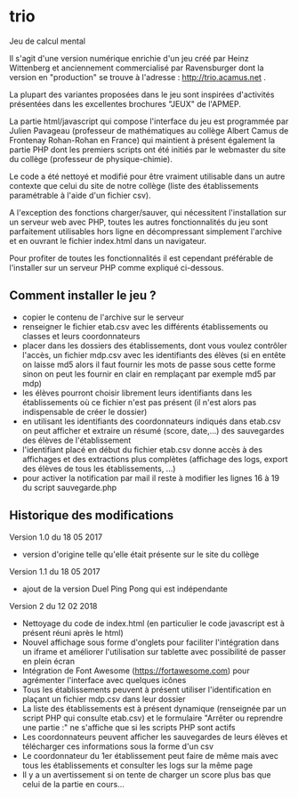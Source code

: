 # trio
Jeu de calcul mental

Il s'agit d'une version numérique enrichie d'un jeu créé par Heinz Wittenberg et anciennement commercialisé par Ravensburger dont la version en "production" se trouve à l'adresse : http://trio.acamus.net .

La plupart des variantes proposées dans le jeu sont inspirées d'activités présentées dans les excellentes brochures "JEUX" de l'APMEP.

La partie html/javascript qui compose l'interface du jeu est programmée par Julien Pavageau (professeur de mathématiques au collège Albert Camus de Frontenay Rohan-Rohan en France) qui maintient à présent également la partie PHP dont les premiers scripts ont été initiés par le webmaster du site du collège (professeur de physique-chimie).

Le code a été nettoyé et modifié pour être vraiment utilisable dans un autre contexte que celui du site de notre collège (liste des établissements paramétrable à l'aide d'un fichier csv).

A l'exception des fonctions charger/sauver, qui nécessitent l'installation sur un serveur web avec PHP, toutes les autres fonctionnalités du jeu sont parfaitement utilisables hors ligne en décompressant simplement l'archive et en ouvrant le fichier index.html dans un navigateur.

Pour profiter de toutes les fonctionnalités il est cependant préférable de l'installer sur un serveur PHP comme expliqué ci-dessous.

Comment installer le jeu ?
--------------------------
- copier le contenu de l'archive sur le serveur
- renseigner le fichier etab.csv avec les différents établissements ou classes et leurs coordonnateurs
- placer dans les dossiers des établissements, dont vous voulez contrôler l'accès, un fichier mdp.csv avec les identifiants des élèves (si en entête on laisse md5 alors il faut fournir les mots de passe sous cette forme sinon on peut les fournir en clair en remplaçant par exemple md5 par mdp)
- les élèves pourront choisir librement leurs identifiants dans les établissements où ce fichier n'est pas présent (il n'est alors pas indispensable de créer le dossier)
- en utilisant les identifiants des coordonnateurs indiqués dans etab.csv on peut afficher et extraire un résumé (score, date,...) des sauvegardes des élèves de l'établissement
- l'identifiant placé en début du fichier etab.csv donne accès à des affichages et des extractions plus complètes (affichage des logs, export des élèves de tous les établissements, ...)
- pour activer la notification par mail il reste à modifier les lignes 16 à 19 du script sauvegarde.php

Historique des modifications
----------------------------

Version 1.0 du 18 05 2017
* version d'origine telle qu'elle était présente sur le site du collège

Version 1.1 du 18 05 2017
* ajout de la version Duel Ping Pong qui est indépendante

Version 2 du 12 02 2018
* Nettoyage du code de index.html (en particulier le code javascript est à présent réuni après le html)
* Nouvel affichage sous forme d'onglets pour faciliter l'intégration dans un iframe et améliorer l'utilisation sur tablette avec possibilité de passer en plein écran
* Intégration de Font Awesome (https://fortawesome.com) pour agrémenter l'interface avec quelques icônes
* Tous les établissements peuvent à présent utiliser l'identification en plaçant un fichier mdp.csv dans leur dossier
* La liste des établissements est à présent dynamique (renseignée par un script PHP qui consulte etab.csv) et le formulaire "Arrêter ou reprendre une partie :" ne s'affiche que si les scripts PHP sont actifs
* Les coordonnateurs peuvent afficher les sauvegardes de leurs élèves et télécharger ces informations sous la forme d'un csv
* Le coordonnateur du 1er établissement peut faire de même mais avec tous les établissements et consulter les logs sur la même page
* Il y a un avertissement si on tente de charger un score plus bas que celui de la partie en cours...
